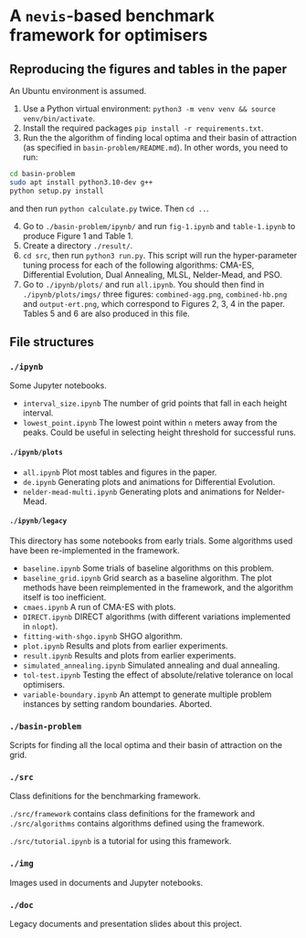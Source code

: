 # A `nevis`-based benchmark framework for optimisers

## Reproducing the figures and tables in the paper

An Ubuntu environment is assumed.

1. Use a Python virtual environment: 
`python3 -m venv venv && source venv/bin/activate`.
2. Install the required packages `pip install -r requirements.txt`.
3. Run the the algorithm of finding local optima and their basin of attraction (as specified in `basin-problem/README.md`). In other words, you need to run:
```bash
cd basin-problem
sudo apt install python3.10-dev g++
python setup.py install
```
and then run `python calculate.py` twice. Then `cd ..`.

4. Go to `./basin-problem/ipynb/` and run `fig-1.ipynb` and `table-1.ipynb` to produce Figure 1 and Table 1. 
4. Create a directory `./result/`.
5. `cd src`, then run `python3 run.py`. This script will run the hyper-parameter tuning process for each of the following algorithms: CMA-ES, Differential Evolution, Dual Annealing, MLSL, Nelder-Mead, and PSO.
6. Go to `./ipynb/plots/` and run `all.ipynb`. You should then find in `./ipynb/plots/imgs/` three figures: `combined-agg.png`, `combined-hb.png` and `output-ert.png`, which correspond to Figures 2, 3, 4 in the paper. Tables 5 and 6 are also produced in this file.

## File structures
### `./ipynb`

Some Jupyter notebooks.

- `interval_size.ipynb` The number of grid points that fall in each height interval.
- `lowest_point.ipynb` The lowest point within `n` meters away from the peaks. Could be useful in selecting height threshold for successful runs.

#### `./ipynb/plots`

- `all.ipynb` Plot most tables and figures in the paper.
- `de.ipynb` Generating plots and animations for Differential Evolution.
- `nelder-mead-multi.ipynb` Generating plots and animations for Nelder-Mead.

#### `./ipynb/legacy`

This directory has some notebooks from early trials. Some algorithms used have been re-implemented in the framework.

- `baseline.ipynb` Some trials of baseline algorithms on this problem. 
- `baseline_grid.ipynb` Grid search as a baseline algorithm. The plot methods have been reimplemented in the framework, and the algorithm itself is too inefficient.
- `cmaes.ipynb` A run of CMA-ES with plots.
- `DIRECT.ipynb` DIRECT algorithms (with different variations implemented in `nlopt`).
- `fitting-with-shgo.ipynb` SHGO algorithm.
- `plot.ipynb` Results and plots from earlier experiments.
- `result.ipynb` Results and plots from earlier experiments.
- `simulated_annealing.ipynb` Simulated annealing and dual annealing.
- `tol-test.ipynb` Testing the effect of absolute/relative tolerance on local optimisers.
- `variable-boundary.ipynb` An attempt to generate multiple problem instances by setting random boundaries. Aborted.

### `./basin-problem`

Scripts for finding all the local optima and their basin of attraction on the grid.


### `./src`

Class definitions for the benchmarking framework. 

`./src/framework` contains class definitions for the framework and `./src/algorithms` contains algorithms defined using the framework. 

`./src/tutorial.ipynb` is a tutorial for using this framework. 
  
### `./img`

Images used in documents and Jupyter notebooks.

  
### `./doc`

Legacy documents and presentation slides about this project.

